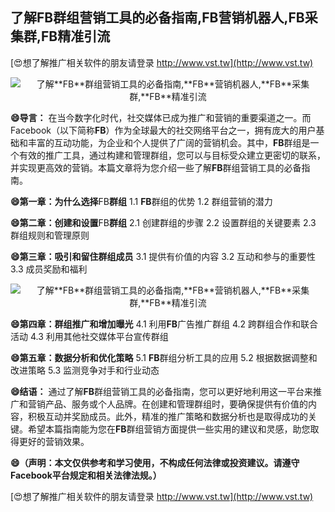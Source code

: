 ## **了解**FB**群组营销工具的必备指南,**FB**营销机器人,**FB**采集群,**FB**精准引流**

[😍想了解推广相关软件的朋友请登录 http://www.vst.tw](http://www.vst.tw)

 <center><img src="https://vst.tw/MP4/tuiguang/png/0.png" alt="了解**FB**群组营销工具的必备指南,**FB**营销机器人,**FB**采集群,**FB**精准引流"></center>

**😄导言：**
在当今数字化时代，社交媒体已成为推广和营销的重要渠道之一。而Facebook（以下简称**FB**）作为全球最大的社交网络平台之一，拥有庞大的用户基础和丰富的互动功能，为企业和个人提供了广阔的营销机会。其中，**FB**群组是一个有效的推广工具，通过构建和管理群组，您可以与目标受众建立更密切的联系，并实现更高效的营销。本篇文章将为您介绍一些了解**FB**群组营销工具的必备指南。

**😄第一章：为什么选择**FB**群组**
1.1 **FB**群组的优势
1.2 群组营销的潜力

**😄第二章：创建和设置**FB**群组**
2.1 创建群组的步骤
2.2 设置群组的关键要素
2.3 群组规则和管理原则

**😄第三章：吸引和留住群组成员**
3.1 提供有价值的内容
3.2 互动和参与的重要性
3.3 成员奖励和福利

 <center><img src="https://vst.tw/MP4/tuiguang/png/1.png" alt="了解**FB**群组营销工具的必备指南,**FB**营销机器人,**FB**采集群,**FB**精准引流"></center>

**😄第四章：群组推广和增加曝光**
4.1 利用**FB**广告推广群组
4.2 跨群组合作和联合活动
4.3 利用其他社交媒体平台宣传群组

**😄第五章：数据分析和优化策略**
5.1 **FB**群组分析工具的应用
5.2 根据数据调整和改进策略
5.3 监测竞争对手和行业动态

**😄结语：**
通过了解**FB**群组营销工具的必备指南，您可以更好地利用这一平台来推广和营销产品、服务或个人品牌。在创建和管理群组时，要确保提供有价值的内容，积极互动并奖励成员。此外，精准的推广策略和数据分析也是取得成功的关键。希望本篇指南能为您在**FB**群组营销方面提供一些实用的建议和灵感，助您取得更好的营销效果。

**😄（声明：本文仅供参考和学习使用，不构成任何法律或投资建议。请遵守Facebook平台规定和相关法律法规。）**

[😍想了解推广相关软件的朋友请登录 http://www.vst.tw](http://www.vst.tw)



